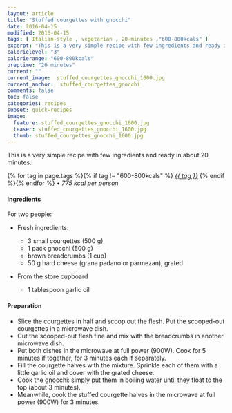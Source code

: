 ```yaml
---
layout: article
title: "Stuffed courgettes with gnocchi"
date: 2016-04-15
modified: 2016-04-15
tags: [ Italian-style , vegetarian , 20-minutes ,"600-800kcals" ]
excerpt: "This is a very simple recipe with few ingredients and ready in about 20 minutes."
calorielevel: "3"
calorierange: "600-800kcals"
preptime: "20 minutes"
current: ""
current_image:  stuffed_courgettes_gnocchi_1600.jpg
current_anchor:  stuffed_courgettes_gnocchi
comments: false
toc: false
categories: recipes
subset: quick-recipes
image:
  feature: stuffed_courgettes_gnocchi_1600.jpg
  teaser: stuffed_courgettes_gnocchi_1600.jpg
  thumb: stuffed_courgettes_gnocchi_1600.jpg
---
```




This is a very simple recipe with few ingredients and ready in about 20 minutes.


{% for tag in page.tags %}{% if tag != "600-800kcals" %}&nbsp;<a class="post-tag" href="{{ site.url}}/tags/#{{ tag }}">_{{ tag }}_</a>&nbsp;{% endif %}{% endfor %} &bull;&nbsp;<em>775&nbsp;kcal&nbsp;per&nbsp;person</em>&nbsp;&nbsp;<a href="{{ site.url}}/tags/#600-800kcals"><img src="{{ site.url }}/images/battery_lvl_3.png" style="height:1.0em;"></a>

#### Ingredients

For two people:

- Fresh ingredients:
  - 3 small courgettes (500 g)
  - 1 pack gnocchi (500 g)
  - brown breadcrumbs (1 cup)
  - 50 g hard cheese (grana padano or parmezan), grated

- From the store cupboard  
  - 1 tablespoon garlic oil

#### Preparation

- Slice the courgettes in half and scoop out the flesh. Put the scooped-out courgettes in a microwave dish.
- Cut the scooped-out flesh fine and mix with the breadcrumbs in another microwave dish.
- Put both dishes in the microwave at full power (900W). Cook for 5 minutes if together, for 3 minutes each if separately.
- Fill the courgette halves with the mixture. Sprinkle each of them with a little garlic oil and cover with the grated cheese.
- Cook the gnocchi: simply put them in boiling water until they float to the top (about 3 minutes).
- Meanwhile, cook the stuffed courgette halves in the microwave at full power (900W) for 3 minutes.
